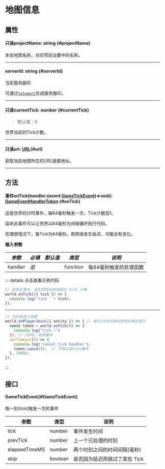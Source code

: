 <script setup>
import '/style.css'
</script>
# 地图信息
## 属性

#### <font id="API" /><font id="ReadOnly">只读</font>projectName<font id="Type">: string</font> {#projectName}

本张地图名称，对应项目设置中的名称。



---

#### <font id="API" />serverId<font id="Type">: string</font> {#serverId}

当前服务器ID

可通过[`teleport`](./teleport)生成服务器ID。



---

#### <font id="API" /><font id="ReadOnly">只读</font>currentTick<font id="Type">: number</font>   {#currentTick}
> 默认值：0

世界当前的Tick计数。



---


#### <font id="API" /><font id="ReadOnly">只读</font>url<font id="Type">: [URL](https://developer.mozilla.org/zh-CN/docs/Web/API/URL)</font>{#url}

获取当前地图所在的URL链接地址。



---


## 方法

#### <font id="API" /><font id="Event">事件</font>onTick(<font id="Type">handler:(event:[GameTickEvent](./mapInfo#GameTickEvent))=>void</font>)<font id="Type">: [GameEventHandlerToken](/GameEventHandlerToken/)</font>  {#onTick}

这是世界的计时事件，每64毫秒触发一次，Tick计数加1。

监听此事件可以让世界以64毫秒为间隔循环执行代码。

在理想情况下，每Tick为64毫秒。若网络发生延迟，可能会有变化。

**输入参数**

| **_参数_** | **_必填_** | **_默认值_** | **_类型_** | **_说明_** |
| --- | --- | --- | --- | --- |
| handler | _是_ | | function | 每64毫秒触发的处理函数 |



::: details 点击查看示例代码
```javascript
// 监听此事件，会在控制台持续输出 tick 计数
world.onTick(({ tick }) => {
  console.log('tick ' + tick);
});
```
---
```javascript
// 当玩家进入地图
world.onPlayerJoin(({ entity }) => { // 每Tick的间隔向控制台输出提示
  const token = world.onTick(() => {
    console.log("tick !")
  }); // 2秒后，结束事件
  setTimeout(() => {
    console.log('cancel tick handler');
    token.cancel();  // 不再记录tick事件
  }, 2000);
});
```
:::

## 接口

#### <font id="API" />GameTickEvent{#GameTickEvent}
每一刻(tick)触发一次的事件

| **参数** | **类型** | **说明** |
| --- | --- | --- |
| tick | number | 事件发生时间 |
| prevTick | number | 上一个已处理的时刻 |
| elapsedTimeMS | number | 两个时刻之间的时间间隔(毫秒) |
| skip | boolean | 是否因为延迟而跳过了某些 Tick |



